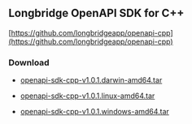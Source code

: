 ## Longbridge OpenAPI SDK for C++

[https://github.com/longbridgeapp/openapi-cpp](https://github.com/longbridgeapp/openapi-cpp)

### Download
- [openapi-sdk-cpp-v1.0.1.darwin-amd64.tar](https://assets.lbkrs.com/downloads/openapi-sdk/openapi-sdk-cpp-v1.0.1.darwin-amd64.tar.gz)

- [openapi-sdk-cpp-v1.0.1.linux-amd64.tar](https://assets.lbkrs.com/downloads/openapi-sdk/openapi-sdk-cpp-v1.0.1.linux-amd64.tar.gz)

- [openapi-sdk-cpp-v1.0.1.windows-amd64.tar](https://assets.lbkrs.com/downloads/openapi-sdk/openapi-sdk-cpp-v1.0.1.windows-amd64.tar.gz)
